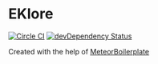 # EKlore

[![Circle CI](https://circleci.com/gh/EKlore/EKlore/tree/master.svg?style=svg)](https://circleci.com/gh/EKlore/EKlore/tree/master)
[![devDependency Status](https://david-dm.org/EKlore/EKlore.svg)](https://david-dm.org/EKlore/EKlore#info=devDependencies)


Created with the help of [MeteorBoilerplate](https://github.com/dexterneo/meteorBoilerplate)

